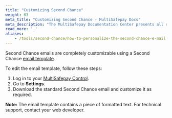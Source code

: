 ```yaml
---
title: "Customizing Second Chance"
weight: 63
meta_title: "Customizing Second Chance - MultiSafepay Docs"
meta_description: "The MultiSafepay Documentation Center presents all relevant information about our Plugins and API. You can also find support pages for payment methods, tools and general questions as well as the contact details of our Support and Integration Teams."
read_more: '.'
aliases:
    - /tools/second-chance/how-to-personalize-the-second-chance-e-mail
---
```


Second Chance emails are completely customizable using a Second Chance [email template](https://docs.multisafepay.com/tools/email-template/body-and-html).

To edit the email template, follow these steps:

1. Log in to your [MultiSafepay Control](https://merchant.multisafepay.com).
2. Go to **Settings**.
3. Download the standard Second Chance email and customize it as required.

**Note:** The email template contains a piece of formatted text. For technical support, contact your web developer.
